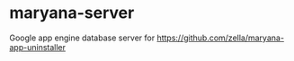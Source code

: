 # maryana-server

Google app engine database server for https://github.com/zella/maryana-app-uninstaller
